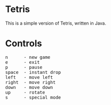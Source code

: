 Tetris
======

This is a simple version of Tetris, written in Java.

Controls
========
<pre>
n      - new game
e      - exit
p      - pause
space  - instant drop
left   - move left
right  - move right
down   - move down
up     - rotate
s      - special mode 
</pre>
